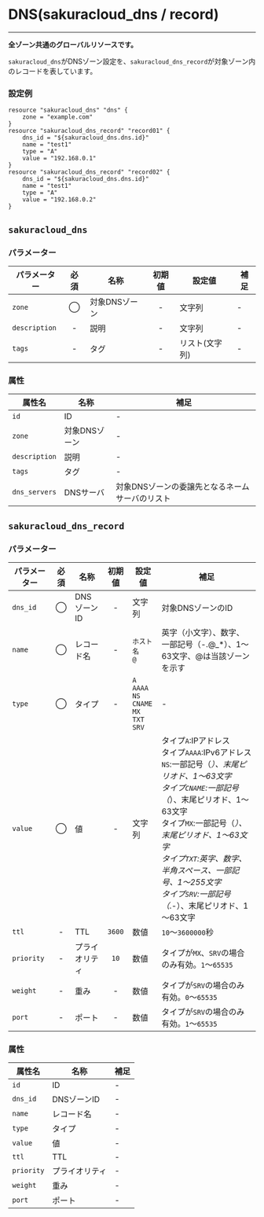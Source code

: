 # DNS(sakuracloud_dns / record)

---

**全ゾーン共通のグローバルリソースです。**

`sakuracloud_dns`がDNSゾーン設定を、`sakuracloud_dns_record`が対象ゾーン内のレコードを表しています。

### 設定例

```hcl
resource "sakuracloud_dns" "dns" {
    zone = "example.com"
}
resource "sakuracloud_dns_record" "record01" {
    dns_id = "${sakuracloud_dns.dns.id}"
    name = "test1"
    type = "A"
    value = "192.168.0.1"
}
resource "sakuracloud_dns_record" "record02" {
    dns_id = "${sakuracloud_dns.dns.id}"
    name = "test1"
    type = "A"
    value = "192.168.0.2"
}
```

## `sakuracloud_dns`

### パラメーター

|パラメーター         |必須  |名称                |初期値     |設定値                    |補足                                          |
|-------------------|:---:|--------------------|:--------:|------------------------|----------------------------------------------|
| `zone`            | ◯   | 対象DNSゾーン        | -        | 文字列                  | - |
| `description`     | -   | 説明  | - | 文字列 | - |
| `tags`            | -   | タグ | - | リスト(文字列) | - |

### 属性

|属性名          | 名称             | 補足                                        |
|---------------|-----------------|--------------------------------------------|
| `id`          | ID              | -                                          |
| `zone`        | 対象DNSゾーン     | -                                          |
| `description` | 説明             | -                                          |
| `tags`        | タグ             | -                                          |
| `dns_servers` | DNSサーバ       | 対象DNSゾーンの委譲先となるネームサーバのリスト  |

## `sakuracloud_dns_record`

### パラメーター

|パラメーター  |必須  |名称          |初期値   |設定値                    |補足                                          |
|------------|:---:|--------------|:------:|------------------------|----------------------------------------------|
| `dns_id`   | ◯   | DNSゾーンID   | -      | 文字列                  | 対象DNSゾーンのID |
| `name`     | ◯   | レコード名     | -      | `ホスト名`<br />`@` | 英字（小文字）、数字、一部記号（-.@_*）、1～63文字、@は当該ゾーンを示す|
| `type`     | ◯   | タイプ        | -      | `A`<br />`AAAA`<br />`NS`<br />`CNAME`<br />`MX`<br />`TXT`<br />`SRV` | - |
| `value`    | ◯   | 値           | -      | 文字列 | タイプ`A`:IPアドレス<br />タイプ`AAAA`:IPv6アドレス<br />`NS`:一部記号（_）、末尾ピリオド、1～63文字<br />タイプ`CNAME`:一部記号（_）、末尾ピリオド、1～63文字<br />タイプ`MX`:一部記号（_）、末尾ピリオド、1～63文字<br />タイプ`TXT`:英字、数字、半角スペース、一部記号、1～255文字<br />タイプ`SRV`:一部記号（_.-）、末尾ピリオド、1～63文字|
| `ttl`      | -   | TTL          | `3600` | 数値 | `10`～`3600000`秒 |
| `priority` | -   | プライオリティ | `10`   | 数値 | タイプが`MX`、`SRV`の場合のみ有効。`1`〜`65535` |
| `weight`   | -   | 重み | -   | 数値 | タイプが`SRV`の場合のみ有効。`0`〜`65535` |
| `port`     | -   | ポート | -   | 数値 | タイプが`SRV`の場合のみ有効。`1`〜`65535` |


### 属性

|属性名       | 名称             | 補足 |
|------------|-----------------|------|
| `id`       | ID              | -  |
| `dns_id`   | DNSゾーンID      | -  |
| `name`     | レコード名        | -  |
| `type`     | タイプ            | - |
| `value`    | 値               | -  |
| `ttl`      | TTL             | -  |
| `priority` | プライオリティ    | -  |
| `weight`   | 重み    | -  |
| `port`     | ポート    | -  |

